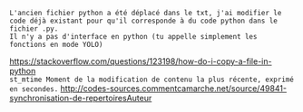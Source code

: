 
```
L'ancien fichier python a été déplacé dans le txt, j'ai modifier le code déjà existant pour qu'il corresponde à du code python dans le fichier .py.
Il n'y a pas d'interface en python (tu appelle simplement les fonctions en mode YOLO)
```

https://stackoverflow.com/questions/123198/how-do-i-copy-a-file-in-python<br>
``
st_mtime
Moment de la modification de contenu la plus récente, exprimé en secondes.
``
 http://codes-sources.commentcamarche.net/source/49841-synchronisation-de-repertoiresAuteur
